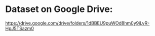 # Dataset on Google Drive:
https://drive.google.com/drive/folders/1dBBEU9puWOd8hm0y9iLvR-HpJ5TSazm0
